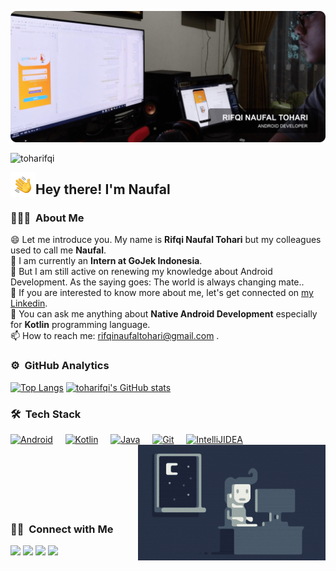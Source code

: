 ![Rifqi Naufal Tohari Banner](https://raw.githubusercontent.com/toharifqi/toharifqi/master/assets/naufal_banner.png)

<p align="left"> <img src="https://komarev.com/ghpvc/?username=toharifqi&label=Profile%20views&color=0e75b6&style=flat" alt="toharifqi" /> </p>

<img alt="Night Coding" src="./assets/Hand%20Wave.gif" width='40' align="left"/><h2>Hey there! I'm Naufal</h2>

### 👨🏻‍💻 &nbsp;About Me

😄 Let me introduce you. My name is **Rifqi Naufal Tohari** but my colleagues used to call me **Naufal**.  
🔭 I am currently an **Intern at GoJek Indonesia**.  
🌱 But I am still active on renewing my knowledge about Android Development. As the saying goes: The world is always changing mate..  
👯 If you are interested to know more about me, let's get connected on [my Linkedin](https://www.linkedin.com/in/rifqi-naufal-tohari/).  
💬 You can ask me anything about **Native Android Development** especially for **Kotlin** programming language.  
📫 How to reach me: rifqinaufaltohari@gmail.com .  

### ⚙️ &nbsp;GitHub Analytics

[![Top Langs](https://github-readme-stats.vercel.app/api/top-langs/?username=toharifqi&layout=compact&custom_title=Toharifqi%27s%20Programming%20Languages&hide=jupyter%20notebook&theme=algolia&card_width=250)](https://github.com/toharifqi/)
[![toharifqi's GitHub stats](https://github-readme-stats.vercel.app/api?username=toharifqi&&show_icons=true&theme=algolia&include_all_commits=true&count_private=true&custom_title=Toharifqi%27s%20GitHub%20Statistics&line_height=24&hide=contribs)](https://github.com/toharifqi/)

### 🛠 &nbsp;Tech Stack
[![Android](https://camo.githubusercontent.com/eeb459fc13ab6e60e59ae4262a2c313ceeb3e6bc4440fe7554b5bb40c916a5ff/68747470733a2f2f696d672e736869656c64732e696f2f62616467652f416e64726f69642d3344444338343f6c6f676f3d616e64726f6964266c6f676f436f6c6f723d7768697465)](https://www.android.com/)&nbsp;&nbsp;&nbsp;&nbsp;
[![Kotlin](https://camo.githubusercontent.com/6a98ed510332447594edfd7fe6f9761fd9e11b67a71e194773317c389f04ece1/68747470733a2f2f696d672e736869656c64732e696f2f62616467652f6b6f746c696e2d2532333030393544352e7376673f6c6f676f3d6b6f746c696e266c6f676f436f6c6f723d7768697465)](https://developer.android.com/kotlin)&nbsp;&nbsp;&nbsp;&nbsp;
[![Java](https://camo.githubusercontent.com/42fa4c2830016039b78bda7e7eaf217a3ab202acf22cb9e6aa91d56a5301086d/68747470733a2f2f696d672e736869656c64732e696f2f62616467652f6a6176612d2532334544384230302e7376673f6c6f676f3d6a617661266c6f676f436f6c6f723d7768697465)](https://www.java.com/en/)&nbsp;&nbsp;&nbsp;&nbsp;
[![Git](https://camo.githubusercontent.com/d638e91d72f72579eed17abaa515c0910ab8b1888a481a0119168fe6c626272b/68747470733a2f2f696d672e736869656c64732e696f2f62616467652f6769742d2532334630353033332e7376673f6c6f676f3d676974266c6f676f436f6c6f723d7768697465)](https://git-scm.com/)&nbsp;&nbsp;&nbsp;&nbsp;
[![IntelliJIDEA](https://camo.githubusercontent.com/4f75a9cd0bdd182da5b3748e4b8bf9ef55c9e33b5ea1d53c0bdbb3cb145d6cc7/68747470733a2f2f696d672e736869656c64732e696f2f62616467652f496e74656c6c694a494445412d3030303030302e7376673f6c6f676f3d696e74656c6c696a2d69646561266c6f676f436f6c6f723d7768697465)](https://jetbrains.tangunsoft.com/_id/)&nbsp;&nbsp;&nbsp;&nbsp;
<img alt="Night Coding" src="https://raw.githubusercontent.com/AVS1508/AVS1508/master/assets/Night-Coding.gif" align="right"/> <br><br><br><br><br><br><br>

### 🤝🏻 &nbsp;Connect with Me

<a href="https://linkedin.com/in/rifqi-naufal-tohari/"><img src="https://img.shields.io/badge/-Rifqi%20Naufal%20Tohari-0077B5?style=flat&logo=Linkedin&logoColor=white"/></a>
<a href="mailto:rifqinaufaltohari@gmail.com"><img src="https://img.shields.io/badge/-rifqinaufaltohari@gmail.com-D14836?style=flat&logo=Gmail&logoColor=white"/></a>
<a href="https://www.instagram.com/toharifqi_naufal/"><img src="https://img.shields.io/badge/-@toharifqi_naufal-E4405F?style=flat&logo=Instagram&logoColor=white"/></a>
<a href="https://www.facebook.com/rifqinaufal.tohari/"><img src="https://img.shields.io/badge/-Rifqi Naufal T-1877F2?style=flat&logo=Facebook&logoColor=white"/></a>
